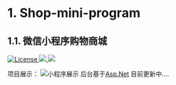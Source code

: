 # 1. Shop-mini-program
## 1.1. 微信小程序购物商城
<p align="left">
  <a href="http://www.apache.org/licenses/LICENSE-2.0">
    <img src="https://img.shields.io/hexpm/l/plug.svg" alt="License" />
  </a>
  <a href="http://hklvia.top">
    <img src="https://img.shields.io/badge/bolg-%E9%9D%92%E8%8F%9C%E5%92%8C%E8%82%89%E7%89%87-blue" />
  </a>
   <a href="https://github.com/hklvia">
    <img src="https://img.shields.io/badge/Author-hklvia-orange" />
  </a>
</P>

项目展示：
![小程序展示](_v_images/20200827211857105_17473.gif)
后台基于[Asp.Net](https://github.com/hklvia/Shop)
目前更新中....
